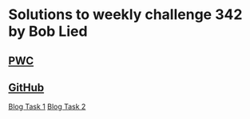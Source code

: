 # Solutions to weekly challenge 342 by Bob Lied

## [PWC](https://perlweeklychallenge.org/blog/perl-weekly-challenge-342/)
## [GitHub](https://github.com/boblied/perlweeklychallenge-club/tree/master/challenge-342/bob-lied)
[Blog Task 1](https://dev.to/boblied/pwc-342-balance-4eh4)
[Blog Task 2](https://dev.to/boblied/pwc-342-max-score-all-your-0s-and-1s-are-belong-to-us-4bn7)
